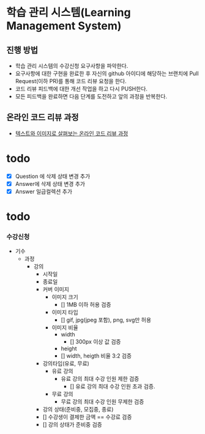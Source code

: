 # 학습 관리 시스템(Learning Management System)
## 진행 방법
* 학습 관리 시스템의 수강신청 요구사항을 파악한다.
* 요구사항에 대한 구현을 완료한 후 자신의 github 아이디에 해당하는 브랜치에 Pull Request(이하 PR)를 통해 코드 리뷰 요청을 한다.
* 코드 리뷰 피드백에 대한 개선 작업을 하고 다시 PUSH한다.
* 모든 피드백을 완료하면 다음 단계를 도전하고 앞의 과정을 반복한다.

## 온라인 코드 리뷰 과정
* [텍스트와 이미지로 살펴보는 온라인 코드 리뷰 과정](https://github.com/next-step/nextstep-docs/tree/master/codereview)

# todo
- [x] Question 에 삭제 상태 변경 추가
- [x] Answer에 삭제 상태 변경 추가
- [x] Answer 일급컬렉션 추가

# todo
### 수강신청
- 기수
  - 과정
    - 강의
      - 시작일
      - 종료일
      - 커버 이미지
        - 이미지 크기
          - [] 1MB 이하 허용 검증 
        - 이미지 타입
          - [] gif, jpg(jpeg 포함), png, svg만 허용
        - 이미지 비율
          - width
            - [] 300px 이상 값 검증
          - height
          - [] width, heigth 비율 3:2 검증
      - 강의타입(유료, 무료)
        - 유료 강의
          - 유료 강의 최대 수강 인원 제한 검증
            - [] 유료 강의 최대 수강 인원 초과 검증.
        - 무료 강의
          - 무료 강의 최대 수강 인원 무제한 검증
      - 강의 상태(준비중, 모집중, 종료)
      - [] 수강생이 결제한 금액 == 수강료 검증
      - [] 강의 상태가 준비중 검증
